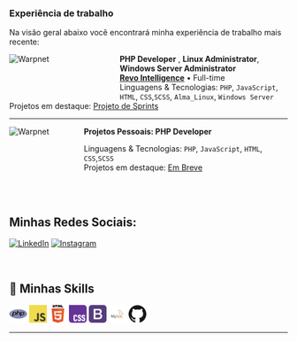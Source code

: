 ### Experiência de trabalho

Na visão geral abaixo você encontrará minha experiência de trabalho mais recente:

[<img align="left" width= "200px" height= "74px" alt="Warpnet" src="https://revo.tec.br/sprintsrevo/assets/logo_revo.jpg"/>](https://revo.tec.br/)

**PHP Developer** , **Linux Administrator**, **Windows Server Administrator** \
[**Revo Intelligence**](https://revo.tec.br/) • Full-time \
Linguagens & Tecnologias: `PHP`, `JavaScript`, `HTML`, `CSS`,`SCSS`, `Alma_Linux`, `Windows Server`\
Projetos em destaque: [Projeto de Sprints](https://github.com/user-attachments/assets/ac4e3f58-6572-4386-82f3-6d2b7d4b80d3) <br>
_____________________________________________
[<img align="left" width= "135px" height= "93px" alt="Warpnet" src="https://github.com/user-attachments/assets/e962c380-11b3-4c8d-bde1-d70fd653b22a"/>](https://revo.tec.br/)





**Projetos Pessoais: PHP Developer** 

Linguagens & Tecnologias: `PHP`, `JavaScript`, `HTML`, `CSS`,`SCSS`\
Projetos em destaque: [Em Breve](https://#) <br><br>

<br>

##  Minhas Redes Sociais:

<p align="left">
    <a href="https://www.linkedin.com/in/lucas-antocheski-souza-88945b267/" title="LinkedIn">
  <img src="https://img.shields.io/badge/-Linkedin-0e76a8?style=flat-square&logo=Linkedin&logoColor=white&link=https://www.linkedin.com/in/lucas-antocheski-souza-88945b267/?original_referer=https%3A%2F%2Fwww%2Egoogle%2Ecom%2F&originalSubdomain=br" alt="LinkedIn"/></a>
    <a href="https://www.instagram.com/lucas_antocheski/" title="Instagram">
  <img src="https://img.shields.io/badge/-Instagram-DF0174?style=flat-square&labelColor=DF0174&logo=instagram&logoColor=white&link=https://www.instagram.com/lucas_antocheski/" alt="Instagram"/></a>
</p>
<br/>

## 🚀 Minhas Skills

<code><img height="32" src="https://raw.githubusercontent.com/github/explore/80688e429a7d4ef2fca1e82350fe8e3517d3494d/topics/php/php.png" alt="php"/></code>
<code><img height="32" src="https://raw.githubusercontent.com/github/explore/80688e429a7d4ef2fca1e82350fe8e3517d3494d/topics/javascript/javascript.png" alt="Javascript"/></code>
<code><img height="32" src="https://raw.githubusercontent.com/github/explore/80688e429a7d4ef2fca1e82350fe8e3517d3494d/topics/html/html.png" alt="HTML5"/></code>
<code><img height="32" src="https://raw.githubusercontent.com/github/explore/80688e429a7d4ef2fca1e82350fe8e3517d3494d/topics/css/css.png" alt="CSS"/></code>
<code><img height="32" src="https://raw.githubusercontent.com/github/explore/80688e429a7d4ef2fca1e82350fe8e3517d3494d/topics/bootstrap/bootstrap.png" alt="Bootstrap"/></code>
<code><img height="32" src="https://raw.githubusercontent.com/github/explore/80688e429a7d4ef2fca1e82350fe8e3517d3494d/topics/mysql/mysql.png" alt="MySQL"/></code>
<code><img height="32" src="https://raw.githubusercontent.com/github/explore/78df643247d429f6cc873026c0622819ad797942/topics/github/github.png" alt="Github"/></code>


---
